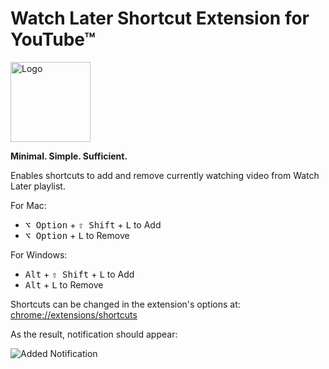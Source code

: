 # Watch Later Shortcut Extension for YouTube™
<img width="128" alt="Logo" src="https://user-images.githubusercontent.com/14346393/226183792-6337223c-b3c1-4614-bc0e-8c1e22ea73ac.png">

**Minimal. Simple. Sufficient.**

Enables shortcuts to add and remove currently watching video from Watch Later playlist.

For Mac:
- <kbd>⌥ Option</kbd> + <kbd>⇧ Shift</kbd> + <kbd>L</kbd> to Add
- <kbd>⌥ Option</kbd> + <kbd>L</kbd> to Remove

For Windows:
- <kbd>Alt</kbd> + <kbd>⇧ Shift</kbd> + <kbd>L</kbd> to Add
- <kbd>Alt</kbd> + <kbd>L</kbd> to Remove

Shortcuts can be changed in the extension's options at: [chrome://extensions/shortcuts](chrome://extensions/shortcuts)

As the result, notification should appear:

![Added Notification](https://user-images.githubusercontent.com/14346393/226183652-c5b87cd9-b5b9-4908-993f-911bb4dfdba8.png)
